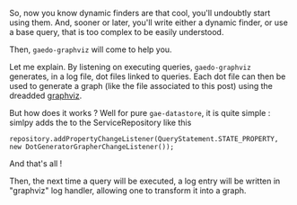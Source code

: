 So, now you know dynamic finders are that cool, you'll undoubtly start using them. And, sooner or later, you'll write either a dynamic finder, or use a base query, that is too complex to be easily understood. 

Then, `gaedo-graphviz` will come to help you. 

Let me explain. By listening on executing queries, `gaedo-graphviz` generates, in a log file, dot files linked to queries. Each dot file can then be used to generate a graph (like the file associated to this post) using the dreadded [graphviz][1]. 

But how does it works ? Well for pure `gae-datastore`, it is quite simple : simlpy adds the to the ServiceRepository like this 

    repository.addPropertyChangeListener(QueryStatement.STATE_PROPERTY, new DotGeneratorGrapherChangeListener());

And that's all ! 


Then, the next time a query will be executed, a log entry will be written in "graphviz" log handler, allowing one to transform it into a graph.


  [1]: http://www.graphviz.org/

